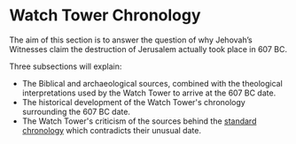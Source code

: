 # Watch Tower Chronology

The aim of this section is to answer the question of why Jehovah’s Witnesses claim the destruction of Jerusalem actually
took place in 607 BC.

Three subsections will explain:

- The Biblical and archaeological sources, combined with the theological interpretations used by the Watch Tower to
  arrive at the 607 BC date.
- The historical development of the Watch Tower's chronology surrounding the 607 BC date.
- The Watch Tower's criticism of the sources behind the [standard chronology](../standard/standard.md) which contradicts
  their unusual date.
